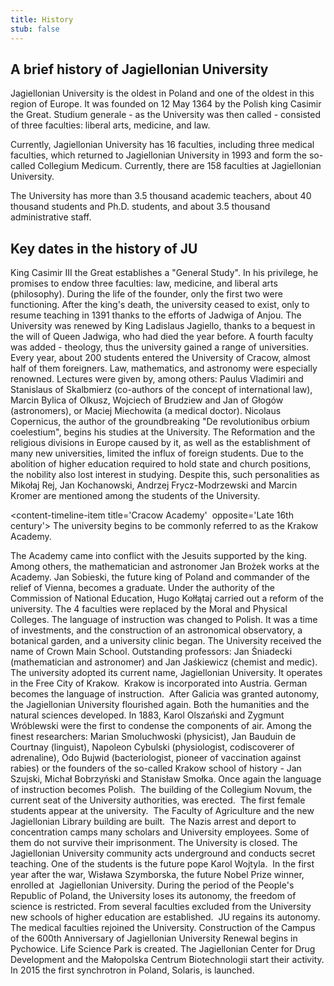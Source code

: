 ```yaml
---
title: History
stub: false
---
```

## A brief history of Jagiellonian University

Jagiellonian University is the oldest in Poland and one of the oldest in this region of Europe. It was founded on 12 May 1364 by the Polish king Casimir the Great. Studium generale - as the University was then called - consisted of three faculties: liberal arts, medicine, and law. 

Currently, Jagiellonian University has 16 faculties, including three medical faculties, which returned to Jagiellonian University in 1993 and form the so-called Collegium Medicum. Currently, there are 158 faculties at Jagiellonian University. 

The University has more than 3.5 thousand academic teachers, about 40 thousand students and Ph.D. students, and about 3.5 thousand administrative staff.

## Key dates in the history of JU

<content-timeline>

<content-timeline-item title='The Origins of the University' opposite='12 May 1364'>
King Casimir III the Great establishes a "General Study". In his privilege, he promises to endow three faculties: law, medicine, and liberal arts (philosophy). During the life of the founder, only the first two were functioning. After the king's death, the university ceased to exist, only to resume teaching in 1391 thanks to the efforts of Jadwiga of Anjou.
</content-timeline-item>

<content-timeline-item title='Renewal by Ladislaus Jagiello' opposite='26 July 1400'>
The University was renewed by King Ladislaus Jagiello, thanks to a bequest in the will of Queen Jadwiga, who had died the year before. A fourth faculty was added - theology, thus the university gained a range of universities.
</content-timeline-item>

<content-timeline-item title='"Golden period"' opposite='15th century'>
Every year, about 200 students entered the University of Cracow, almost half of them foreigners. Law, mathematics, and astronomy were especially renowned. Lectures were given by, among others: Paulus Vladimiri and Stanislaus of Skalbmierz (co-authors of the concept of international law), Marcin Bylica of Olkusz, Wojciech of Brudziew and Jan of Głogów (astronomers), or Maciej Miechowita (a medical doctor).
</content-timeline-item>

<content-timeline-item title='Nicolaus Copernicus' opposite='1491'>
Nicolaus Copernicus, the author of the groundbreaking "De revolutionibus orbium coelestium", begins his studies at the University.
</content-timeline-item>

<content-timeline-item title='Times of the Reformation ' opposite='mid-16th century'>
The Reformation and the religious divisions in Europe caused by it, as well as the establishment of many new universities, limited the influx of foreign students. Due to the abolition of higher education required to hold state and church positions, the nobility also lost interest in studying. Despite this, such personalities as Mikołaj Rej, Jan Kochanowski, Andrzej Frycz-Modrzewski and Marcin Kromer are mentioned among the students of the University.
</content-timeline-item>

<content-timeline-item title='Cracow Academy'  opposite='Late 16th century'>
The university begins to be commonly referred to as the Krakow Academy. 
</content-timeline-item>

<content-timeline-item title='Crisis of the Universities ' opposite='The 17th and 18th centuries'>
The Academy came into conflict with the Jesuits supported by the king. Among others, the mathematician and astronomer Jan Brożek works at the Academy. Jan Sobieski, the future king of Poland and commander of the relief of Vienna, becomes a graduate.
</content-timeline-item>

<content-timeline-item title='Enlightenment reform ' opposite='1776 - 1785'>
Under the authority of the Commission of National Education, Hugo Kołłątaj carried out a reform of the university. The 4 faculties were replaced by the Moral and Physical Colleges. The language of instruction was changed to Polish. It was a time of investments, and the construction of an astronomical observatory, a botanical garden, and a university clinic began. The University received the name of Crown Main School. Outstanding professors: Jan Śniadecki (mathematician and astronomer) and Jan Jaśkiewicz (chemist and medic). 
</content-timeline-item>

<content-timeline-item title='Jagiellonian University ' opposite='1817'>
The university adopted its current name, Jagiellonian University. It operates in the Free City of Krakow. 
</content-timeline-item>

<content-timeline-item title='Integration into Austria' opposite='1846'>
Krakow is incorporated into Austria. German becomes the language of instruction. 
</content-timeline-item>

<content-timeline-item title='Re-emergence' opposite='mid-19th century '>
After Galicia was granted autonomy, the Jagiellonian University flourished again. Both the humanities and the natural sciences developed. In 1883, Karol Olszański and Zygmunt Wróblewski were the first to condense the components of air. Among the finest researchers: Marian Smoluchwoski (physicist), Jan Bauduin de Courtnay (linguist), Napoleon Cybulski (physiologist, codiscoverer of adrenaline), Odo Bujwid (bacteriologist, pioneer of vaccination against rabies) or the founders of the so-called Krakow school of history - Jan Szujski, Michał Bobrzyński and Stanisław Smołka. Once again the language of instruction becomes Polish. 
</content-timeline-item>

<content-timeline-item title='Collegium Novum' opposite='1887'>
The building of the Collegium Novum, the current seat of the University authorities, was erected. 
</content-timeline-item>

<content-timeline-item title='Equal rights for women ' opposite='1897'>
The first female students appear at the university. 
</content-timeline-item>

<content-timeline-item title='Interwar period ' opposite='20 years between the wars '>
The Faculty of Agriculture and the new Jagiellonian Library building are built. 
</content-timeline-item>

<content-timeline-item title='Sonderaktion Krakau' opposite='6 November 1939'>
The Nazis arrest and deport to concentration camps many scholars and University employees. Some of them do not survive their imprisonment. The University is closed. The Jagiellonian University community acts underground and conducts secret teaching. One of the students is the future pope Karol Wojtyla. 
</content-timeline-item>

<content-timeline-item title='People&pos;s Republic of Poland ' opposite='After 1945 '>
In the first year after the war, Wisława Szymborska, the future Nobel Prize winner, enrolled at  Jagiellonian University. During the period of the People's Republic of Poland, the University loses its autonomy, the freedom of science is restricted. From several faculties excluded from the University new schools of higher education are established. 
</content-timeline-item>

<content-timeline-item title='Restoration of autonomy ' opposite='After 1989'>
JU regains its autonomy. The medical faculties rejoined the University. Construction of the Campus of the 600th Anniversary of Jagiellonian University Renewal begins in Pychowice. Life Science Park is created. The Jagiellonian Center for Drug Development and the Małopolska Centrum Biotechnologii start their activity. In 2015 the first synchrotron in Poland, Solaris, is launched. 
</content-timeline-item>
</content-timeline>